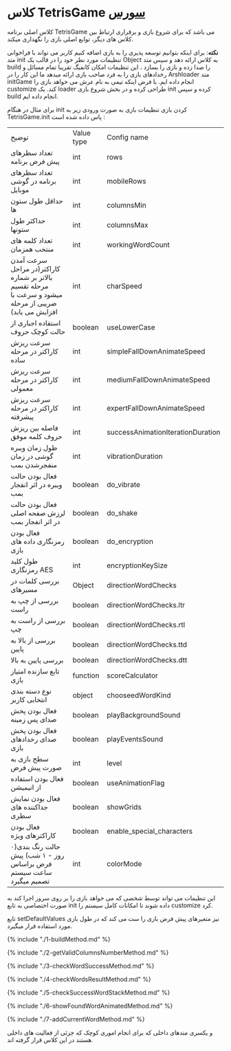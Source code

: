<h1>
 کلاس TetrisGame
<a class="ext-link" href="module-classes_Tetris_TetrisGame.html">سورس</a>
</h1>

کلاس اصلی برنامه TetrisGame می باشد که برای شروع بازی و برقراری ارتباط بین کلاس های دیگر، توابع اصلی بازی را نگهداری میکند.

**نکته**: برای اینکه بتوانیم توسعه پذیری را به بازی اضافه کنیم کاربر می تواند با فراخوانی متد init تنظیمات مورد نظر خود را در قالب یک Object به کلاس ارائه دهد و سپس متد build را صدا زده و بازی را بسازد ، این تنظیمات امکان کانفیگ تقریبا تمام مسائل و رخدادهای بازی را به فرد صاحب بازی ارائه میدهد ما این کار را در Arshloader متد initGame انجام داده ایم. با فرض اینکه تیمی به نام عرش می خواهد بازی را customize کند. یک loader طراحی کرده و در بخش شروع بازی init کرده و سپس build انجام داده ایم.

برای مثال در هنگام init کردن بازی تنظیمات بازی به صورت ورودی زیر به TetrisGame.init پاس داده شده است :

<table>
  <tr>
    <td>توضیح</td>
    <td>Value type</td>
    <td>Config name</td>
  </tr>
  <tr>
    <td>تعداد سطرهای پیش فرض برنامه</td>
    <td>int</td>
    <td>rows</td>
  </tr>
  <tr>
    <td>تعداد سطرهای برنامه در گوشی موبایل</td>
    <td>int</td>
    <td>mobileRows</td>
  </tr>
  <tr>
    <td>حداقل طول ستون ها</td>
    <td>int</td>
    <td>columnsMin</td>
  </tr>
  <tr>
    <td>حداکثر طول ستونها</td>
    <td>int</td>
    <td>columnsMax</td>
  </tr>
  <tr>
    <td>تعداد کلمه های منتخب همزمان</td>
    <td>int</td>
    <td>workingWordCount</td>
  </tr>
  <tr>
    <td>سرعت آمدن کاراکتر(در مراحل بالاتر بر شماره مرحله تقسیم میشود و سرعت با ضریبی از مرحله افزایش می یابد)</td>
    <td>int</td>
    <td>charSpeed</td>
  </tr>
  <tr>
    <td>استفاده اجباری از حالت کوچک حروف</td>
    <td>boolean</td>
    <td>useLowerCase</td>
  </tr>
  <tr>
    <td>سرعت ریزش کاراکتر در مرحله ساده</td>
    <td>int</td>
    <td>simpleFallDownAnimateSpeed</td>
  </tr>
  <tr>
    <td>سرعت ریزش کاراکتر در مرحله معمولی</td>
    <td>int</td>
    <td>mediumFallDownAnimateSpeed</td>
  </tr>
  <tr>
    <td>سرعت ریزش کاراکتر در مرحله پیشرفته</td>
    <td>int</td>
    <td>expertFallDownAnimateSpeed</td>
  </tr>
  <tr>
    <td>فاصله بین ریزش حروف کلمه موفق</td>
    <td>int</td>
    <td>successAnimationIterationDuration</td>
  </tr>
  <tr>
    <td>طول زمان ویبره گوشی در زمان منفجرشدن بمب</td>
    <td>int</td>
    <td>vibrationDuration</td>
  </tr>
  <tr>
    <td>فعال بودن حالت ویبره در اثر انفجار بمب</td>
    <td>boolean</td>
    <td>do_vibrate</td>
  </tr>
  <tr>
    <td>فعال بودن حالت لرزش صفحه اصلی در اثر انفجار بمب</td>
    <td>boolean</td>
    <td>do_shake</td>
  </tr>
  <tr>
    <td>فعال بودن رمزنگاری داده های بازی</td>
    <td>boolean</td>
    <td>do_encryption</td>
  </tr>
  <tr>
    <td>طول کلید رمزنگاری AES</td>
    <td>int</td>
    <td>encryptionKeySize</td>
  </tr>
  <tr>
    <td>بررسی کلمات در مسیرهای</td>
    <td>Object</td>
    <td>directionWordChecks</td>
  </tr>
  <tr>
    <td>بررسی از چپ به راست</td>
    <td>boolean</td>
    <td>directionWordChecks.ltr</td>
  </tr>
  <tr>
    <td>بررسی از راست به چپ</td>
    <td>boolean</td>
    <td>directionWordChecks.rtl</td>
  </tr>
  <tr>
    <td>بررسی از بالا به پایین</td>
    <td>boolean</td>
    <td>directionWordChecks.ttd</td>
  </tr>
  <tr>
    <td>بررسی پایین به بالا</td>
    <td>boolean</td>
    <td>directionWordChecks.dtt</td>
  </tr>
  <tr>
    <td>تابع سازنده امتیاز بازی</td>
    <td>function</td>
    <td>scoreCalculator</td>
  </tr>
  <tr>
    <td>نوع دسته بندی انتخابی کاربر</td>
    <td>object</td>
    <td>chooseedWordKind</td>
  </tr>
  <tr>
    <td>فعال بودن پخش صدای پس زمینه</td>
    <td>boolean</td>
    <td>playBackgroundSound</td>
  </tr>
  <tr>
    <td>فعال بودن پخش صدای رخدادهای بازی</td>
    <td>boolean</td>
    <td>playEventsSound</td>
  </tr>
  <tr>
    <td>سطح بازی به صورت پیش فرض</td>
    <td>int</td>
    <td>level</td>
  </tr>
  <tr>
    <td>فعال بودن استفاده از انیمیشن</td>
    <td>boolean</td>
    <td>useAnimationFlag</td>
  </tr>
  <tr>
    <td>فعال بودن نمایش جداکننده های سطری</td>
    <td>boolean</td>
    <td>showGrids</td>
  </tr>
  
  <tr>
    <td>فعال بودن کاراکترهای ویژه</td>
    <td>boolean</td>
    <td>enable_special_characters</td>
  </tr>
  
  <tr>
    <td>حالت رنگ بندی(۰ روز - ۱ شب) پیش فرض براساس ساعت سیستم تصمیم میگیرد</td>
    <td>int</td>
    <td>colorMode</td>
  </tr>
</table>

این تنظیمات می تواند توسط شخصی که می خواهد بازی را بر روی سرور اجرا کند به صورت اختصاصی به تابع init داده شوند تا امکانات کامل سیستم را customize کرد.

تابع setDefaultValues نیز متغیرهای پیش فرض بازی را ست می کند که در طول بازی مورد استفاده قرار میگیرد.

{% include "./1-buildMethod.md" %}

{% include "./2-getValidColumnsNumberMethod.md" %}

{% include "./3-checkWordSuccessMethod.md" %}

{% include "./4-checkWordsResultMethod.md" %}

{% include "./5-checkSuccessWordStackMethod.md" %}

{% include "./6-showFoundWordAnimatedMethod.md" %}

{% include "./7-addCurrentWordMethod.md" %}

و یکسری متدهای داخلی که برای انجام اموری کوچک که جزئی از فعالیت های داخلی هستند در این کلاس قرار گرفته اند.
